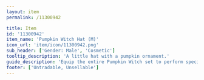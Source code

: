 ```yaml
---
layout: item
permalink: /11300942

title: Item
id: '11300942'
item_name: 'Pumpkin Witch Hat (M)'
icon_url: 'item/icon/11300942.png'
sub_header: ['Gender: Male', 'Cosmetic']
tooltip_description: 'A little hat with a pumpkin ornament.'
guide_description: 'Equip the entire Pumpkin Witch set to perform special animations.'
footer: ['Untradable, Unsellable']
---
```

